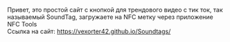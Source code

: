 Привет, это простой сайт с кнопкой для трендового видео с тик ток, так называемый SoundTag, загружаете на NFC метку через приложение NFC Tools <br />
Ссылка на сайт: https://vexorter42.github.io/Soundtags/
